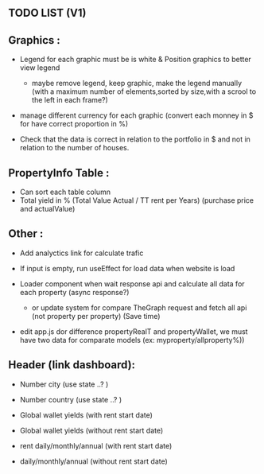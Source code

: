 ## TODO LIST (V1)

## Graphics :
- Legend for each graphic must be is white & Position graphics to better view legend
  - maybe remove legend, keep graphic, make the legend manually (with a maximum number of elements,sorted by size,with a scrool to the left in each frame?)

- manage different currency for each graphic (convert each monney in $ for have correct proportion in %)
- Check that the data is correct in relation to the portfolio in $ and not in relation to the number of houses.

## PropertyInfo Table :
- Can sort each table column
- Total yield in % (Total Value Actual / TT rent per Years) (purchase price and actualValue)

## Other :
- Add analyctics link for calculate trafic
- If input is empty, run useEffect for load data when website is load
- Loader component when wait response api and calculate all data for each property (async response?)
  - or update system for compare TheGraph request and fetch all api (not property per property) (Save time)

- edit app.js dor difference propertyRealT and propertyWallet, we must have two data for comparate models (ex: myproperty/allproperty%))

## Header (link dashboard):
- Number city  (use state ..? )
- Number country (use state ..? )

- Global wallet yields (with rent start date)
- Global wallet yields (without rent start date)

- rent daily/monthly/annual (with rent start date)
- daily/monthly/annual (without rent start date)
